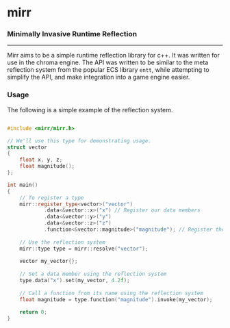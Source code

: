 # mirr

### Minimally Invasive Runtime Reflection

---
Mirr aims to be a simple runtime reflection library for c++.
It was written for use in the chroma engine. The API was written to be similar to the meta reflection system from
the popular ECS library `entt`, while attempting to simplify the API, and make integration into a game engine easier.

### Usage

The following is a simple example of the reflection system.

```c++

#include <mirr/mirr.h>

// We'll use this type for demonstrating usage.
struct vector
{
    float x, y, z;
    float magnitude();
};

int main()
{
    // To register a type
    mirr::register_type<vector>("vector")
            .data<&vector::x>("x") // Register our data members
            .data<&vector::y>("y")
            .data<&vector::z>("z")
            .function<&vector::magnitude>("magnitude"); // Register the magnitude function
            
    // Use the reflection system
    mirr::type type = mirr::resolve("vector");
    
    vector my_vector{};
    
    // Set a data member using the reflection system
    type.data("x").set(my_vector, 4.2f);
    
    // Call a function from its name using the reflection system
    float magnitude = type.function("magnitude").invoke(my_vector);
    
    return 0;
}
```